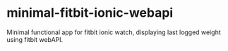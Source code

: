 # minimal-fitbit-ionic-webapi
Minimal functional app for fitbit ionic watch, displaying last logged weight using fitbit webAPI.
